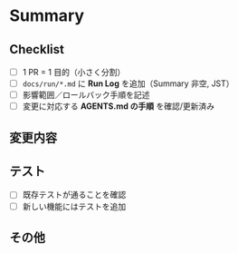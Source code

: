 # Summary
<!-- 必ず非空。要点1～3行 -->

## Checklist
- [ ] 1 PR = 1 目的（小さく分割）
- [ ] `docs/run/*.md` に **Run Log** を追加（Summary 非空, JST）
- [ ] 影響範囲／ロールバック手順を記述
- [ ] 変更に対応する **AGENTS.md の手順** を確認/更新済み

## 変更内容

<!-- 何を変更したかを簡潔に記述 -->

## テスト

- [ ] 既存テストが通ることを確認
- [ ] 新しい機能にはテストを追加

## その他

<!-- 注意点やレビューポイントがあれば記述 -->